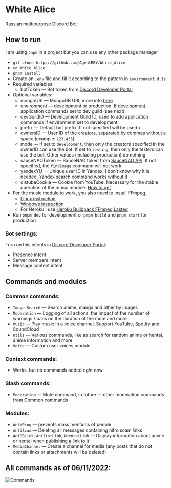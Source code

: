 # White Alice

Russian multipurpose Discord Bot

## How to run

I am using `pnpm` in a project but you can use any other package manager

- `git clone https://github.com/AgentRBY/White_Alice`
- `cd White_Alice`
- `pnpm install`
- Create an `.env` file and fill it according to the pattern in `environment.d.ts`
- Required variables:
    - botToken — Bot token from [Discord Developer Portal](https://discord.com/developers/applications)
- Optional variables:
    - mongoURI — MongoDB URI, more info [here](https://www.mongodb.com/docs/manual/reference/connection-string)
    - environment — development or production. If development, application commands set to dev guild (see next)
    - devGuildID — Development Guild ID, used to add application commands if environment set to development
    - prefix — Default bot prefix. If not specified will be used `>`
    - ownersID — User ID of the creators, separated by commas without a space (example: `123,435`)
    - mode — If set to `development`, then only the creators specified in the ownerID can use the bot. If set
      to `testing`, then only the testers can use the bot. Other values (including production) do nothing
    - sauceNAOToken — SauceNAO token from [SauceNAO API](https://saucenao.com/user.php?page=search-api). If not
      specified, the `findImage` command will not work.
    - yandexYU — Unique user ID in Yandex. I don’t know why it is needed, Yandex search command works without it
    - distubeCookie — Cookie from YouTube. Necessary for the stable operation of the music
      module. [How to get](https://github.com/fent/node-ytdl-core/blob/784c04eaf9f3cfac0fe0933155adffe0e2e0848a/example/cookies.js#L6-L12)
- For the music module to work, you also need to install FFmpeg.
    - [Linux instruction](https://www.tecmint.com/install-ffmpeg-in-linux/)
    - [Windows instruction](https://blog.gregzaal.com/how-to-install-ffmpeg-on-windows/)
    - For Heroku i use [Heroku Buildpack FFmpeg Lasted](https://github.com/jonathanong/heroku-buildpack-ffmpeg-latest)
- Run `pnpm dev` for development or `pnpm build` and `pnpm start` for production

### **Bot settings:**

Turn on this intents in [Discord Developer Portal](https://discord.com/developers/applications):
- Presence intent 
- Server members intent
- Message content intent

## Commands and modules

### **Common commands:**

- `Image Search` — Search anime, manga and other by images
- `Moderation` — Logging of all actions, the impact of the number of warnings / bans on the duration of the mute and
  more
- `Music` — Play music in a voice channel. Support YouTube, Spotify and SoundCloud
- `Utils` — Various commands, like as search for random anime or hentai, anime information and more
- `Voice` — Custom user voices module

### **Context commands:**

- Works, but no commands added right now

### **Slash commands:**

- `Moderation` — Mute command, in future — other moderation commands from Common commands

### **Modules:**

- `AntiPing` — prevents mass mentions of people
- `AntiScam` — Deleting all messages containing nitro scam links
- `AniDBLink`, `AnilistLink`, `NHentaiLink` — Display information about anime or hentai when publishing a link to it
- `MediaChannel` — Create a channel for media (any posts that do not contain links or attachments will be deleted)

## All commands as of 06/11/2022:

![Commands](https://i.imgur.com/WQzOPzA.png)



